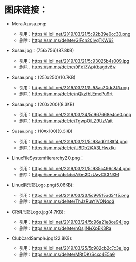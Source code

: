 # 图床链接：
- Mera Azusa.png: 
    - 引用：https://i.loli.net/2019/03/21/5c92b39e0cc30.png
    - 删除：https://sm.ms/delete/GlFcn2CIvgTKW68

- Susan.jpg：(756x756)(87.8KB)
    - 引用：https://i.loli.net/2019/03/21/5c93025b4a009.jpg
    - 删除：https://sm.ms/delete/9Fx13WpKbagdv8w

- Susan.png：(250x250)(10.7KB)
    - 引用：https://i.loli.net/2019/03/21/5c93ac20dc3f5.png
    - 删除：https://sm.ms/delete/nQkzfbLEmePu9rt

- Susan.png：(200x200)(8.3KB)
    - 引用：https://i.loli.net/2019/03/24/5c967668e4ce0.png
    - 删除：https://sm.ms/delete/TgwpOfLZ9UzVait

- Susan.png：(100x100)(3.3KB)
    - 引用：https://i.loli.net/2019/03/21/5c93ad01189f4.png
    - 删除：https://sm.ms/delete/U8Db2iXA3LHwxKu

- LinuxFileSystemHierarchy2.0.png：
    - 引用：https://i.loli.net/2019/03/21/5c935c496d8a4.png
    - 删除：https://sm.ms/delete/A5m2DoUzvG83NSM

- Linux俱乐部Logo.png(5.06KB):
    - 引用：https://i.loli.net/2019/03/23/5c96515ad24f5.png
    - 删除：https://sm.ms/delete/ThJzRuaYlVQNqoG

- CR俱乐部Logo.jpg(4.7KB):
    - 引用：https://i.loli.net/2019/03/24/5c96a21e8de94.jpg
    - 删除：https://sm.ms/delete/nQsjlNIeXpEK3Ra

- ClubCardSample.jpg(22.8KB):
    - 引用：https://i.loli.net/2019/03/25/5c982cb2c7c3e.jpg
    - 删除：https://sm.ms/delete/MRtDKsScxo4E5aG